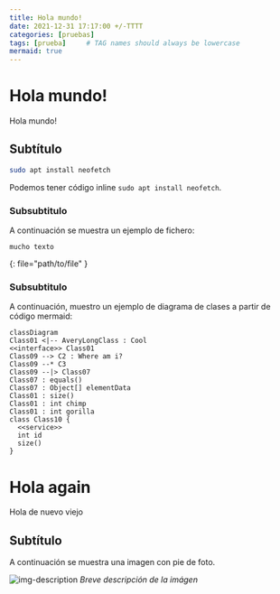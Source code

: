 ```yaml
---
title: Hola mundo!
date: 2021-12-31 17:17:00 +/-TTTT
categories: [pruebas]
tags: [prueba]     # TAG names should always be lowercase
mermaid: true
---
```


# Hola mundo!
Hola mundo!

## Subtítulo

```bash
sudo apt install neofetch
```

Podemos tener código inline `sudo apt install neofetch`.

### Subsubtitulo

A continuación se muestra un ejemplo de fichero:

```shell
mucho texto
```
{: file="path/to/file" }

### Subsubtitulo

A continuación, muestro un ejemplo de diagrama de clases a partir de código mermaid:

```mermaid
classDiagram
Class01 <|-- AveryLongClass : Cool
<<interface>> Class01
Class09 --> C2 : Where am i?
Class09 --* C3
Class09 --|> Class07
Class07 : equals()
Class07 : Object[] elementData
Class01 : size()
Class01 : int chimp
Class01 : int gorilla
class Class10 {
  <<service>>
  int id
  size()
}
```
# Hola again

Hola de nuevo viejo

## Subtítulo

A continuación se muestra una imagen con pie de foto.

![img-description](https://avatars.githubusercontent.com/u/7647613?v=4)
_Breve descripción de la imágen_